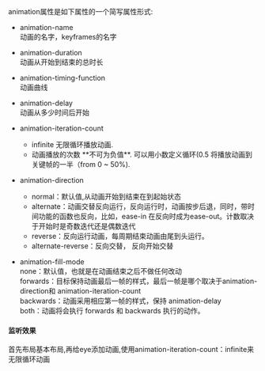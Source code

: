 animation属性是如下属性的一个简写属性形式: 
+ animation-name    
动画的名字，keyframes的名字
+ animation-duration    
动画从开始到结束的总时长
+ animation-timing-function     
动画曲线
+ animation-delay   
动画从多少时间后开始
+ animation-iteration-count     
    + infinite
        无限循环播放动画.
    + <number>
        动画播放的次数 **不可为负值**. 可以用小数定义循环(0.5 将播放动画到关键帧的一半（from 0 ~ 50%).
+ animation-direction   
    + normal：默认值,从动画开始到结束在到起始状态
    + alternate：动画交替反向运行，反向运行时，动画按步后退，同时，带时间功能的函数也反向，比如，ease-in 在反向时成为ease-out。计数取决于开始时是奇数迭代还是偶数迭代
    + reverse：反向运行动画，每周期结束动画由尾到头运行。
    + alternate-reverse：反向交替， 反向开始交替

+ animation-fill-mode   
none：默认值，也就是在动画结束之后不做任何改动    
forwards：目标保持动画最后一帧的样式，最后一帧是哪个取决于animation-direction和 animation-iteration-count  
backwards：动画采用相应第一帧的样式，保持 animation-delay   
both：动画将会执行 forwards 和 backwards 执行的动作。

#### 监听效果
首先布局基本布局,再给eye添加动画,使用animation-iteration-count：infinite来无限循环动画